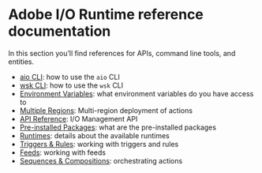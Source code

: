 # Adobe I/O Runtime reference documentation

In this section you&rsquo;ll find references for APIs, command line tools, and entities.

* [aio CLI](cli_use.md): how to use the `aio` CLI
* [wsk CLI](wsk_use.md): how to use the `wsk` CLI
* [Environment Variables](environment_variables.md): what environment variables do you have access to
* [Multiple Regions](multiple_regions.md): Multi-region deployment of actions
* [API Reference](api_ref.md): I/O Management API
* [Pre-installed Packages](prepackages.md): what are the pre-installed packages
* [Runtimes](runtimes.md): details about the available runtimes
* [Triggers & Rules](triggersrules.md): working with triggers and rules
* [Feeds](feeds.md): working with feeds
* [Sequences & Compositions](sequences_compositions.md): orchestrating actions


